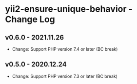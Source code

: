 # yii2-ensure-unique-behavior - Change Log

## v0.6.0 - 2021.11.26

- Change: Support PHP version 7.4 or later (BC break)

## v0.5.0 - 2020.12.24

- Change: Support PHP version 7.3 or later (BC break)
